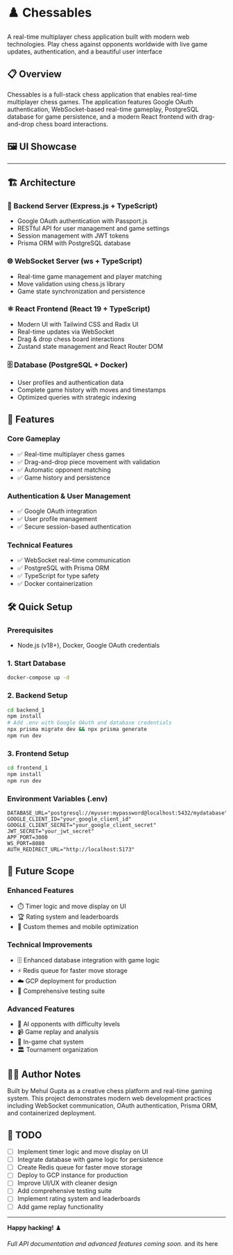 # ♟️ Chessables

A real-time multiplayer chess application built with modern web technologies. Play chess against opponents worldwide with live game updates, authentication, and a beautiful user interface

## 📋 Overview

Chessables is a full-stack chess application that enables real-time multiplayer chess games. The application features Google OAuth authentication, WebSocket-based real-time gameplay, PostgreSQL database for game persistence, and a modern React frontend with drag-and-drop chess board interactions.

## 🖼️ UI Showcase
---

## 🏗️ Architecture

### 🔧 Backend Server (Express.js + TypeScript)

- Google OAuth authentication with Passport.js
- RESTful API for user management and game settings
- Session management with JWT tokens
- Prisma ORM with PostgreSQL database

### 🌐 WebSocket Server (ws + TypeScript)

- Real-time game management and player matching
- Move validation using chess.js library
- Game state synchronization and persistence

### ⚛️ React Frontend (React 19 + TypeScript)

- Modern UI with Tailwind CSS and Radix UI
- Real-time updates via WebSocket
- Drag & drop chess board interactions
- Zustand state management and React Router DOM

### 🗄️ Database (PostgreSQL + Docker)

- User profiles and authentication data
- Complete game history with moves and timestamps
- Optimized queries with strategic indexing

## 🚀 Features

### Core Gameplay

- ✅ Real-time multiplayer chess games
- ✅ Drag-and-drop piece movement with validation
- ✅ Automatic opponent matching
- ✅ Game history and persistence

### Authentication & User Management

- ✅ Google OAuth integration
- ✅ User profile management
- ✅ Secure session-based authentication

### Technical Features

- ✅ WebSocket real-time communication
- ✅ PostgreSQL with Prisma ORM
- ✅ TypeScript for type safety
- ✅ Docker containerization

## 🛠️ Quick Setup

### Prerequisites

- Node.js (v18+), Docker, Google OAuth credentials

### 1. Start Database

```bash
docker-compose up -d
```

### 2. Backend Setup

```bash
cd backend_1
npm install
# Add .env with Google OAuth and database credentials
npx prisma migrate dev && npx prisma generate
npm run dev
```

### 3. Frontend Setup

```bash
cd frontend_1
npm install
npm run dev
```

### Environment Variables (.env)

```env
DATABASE_URL="postgresql://myuser:mypassword@localhost:5432/mydatabase"
GOOGLE_CLIENT_ID="your_google_client_id"
GOOGLE_CLIENT_SECRET="your_google_client_secret"
JWT_SECRET="your_jwt_secret"
APP_PORT=3000
WS_PORT=8080
AUTH_REDIRECT_URL="http://localhost:5173"
```

## 🎯 Future Scope

### Enhanced Features

- ⏱️ Timer logic and move display on UI
- 🏆 Rating system and leaderboards
- 🎨 Custom themes and mobile optimization

### Technical Improvements

- 🗄️ Enhanced database integration with game logic
- ⚡ Redis queue for faster move storage
- ☁️ GCP deployment for production
- 🧪 Comprehensive testing suite

### Advanced Features

- 🤖 AI opponents with difficulty levels
- 📹 Game replay and analysis
- 💬 In-game chat system
- 🏛️ Tournament organization

## 👨‍💻 Author Notes

Built by Mehul Gupta as a creative chess platform and real-time gaming system. This project demonstrates modern web development practices including WebSocket communication, OAuth authentication, Prisma ORM, and containerized deployment.

## 📝 TODO

- [ ] Implement timer logic and move display on UI
- [ ] Integrate database with game logic for persistence
- [ ] Create Redis queue for faster move storage
- [ ] Deploy to GCP instance for production
- [ ] Improve UI/UX with cleaner design
- [ ] Add comprehensive testing suite
- [ ] Implement rating system and leaderboards
- [ ] Add game replay functionality

---

**Happy hacking!** ♟️

_Full API documentation and advanced features coming soon._
and its here
